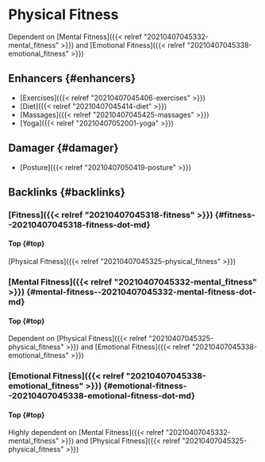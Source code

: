 # Physical Fitness


Dependent on [Mental Fitness]({{< relref "20210407045332-mental_fitness" >}}) and [Emotional Fitness]({{< relref "20210407045338-emotional_fitness" >}})


## Enhancers {#enhancers}

-   [Exercises]({{< relref "20210407045406-exercises" >}})
-   [Diet]({{< relref "20210407045414-diet" >}})
-   [Massages]({{< relref "20210407045425-massages" >}})
-   [Yoga]({{< relref "20210407052001-yoga" >}})


## Damager {#damager}

-   [Posture]({{< relref "20210407050419-posture" >}})


## Backlinks {#backlinks}


### [Fitness]({{< relref "20210407045318-fitness" >}}) {#fitness--20210407045318-fitness-dot-md}


#### Top {#top}

[Physical Fitness]({{< relref "20210407045325-physical_fitness" >}})


### [Mental Fitness]({{< relref "20210407045332-mental_fitness" >}}) {#mental-fitness--20210407045332-mental-fitness-dot-md}


#### Top {#top}

Dependent on [Physical Fitness]({{< relref "20210407045325-physical_fitness" >}}) and [Emotional Fitness]({{< relref "20210407045338-emotional_fitness" >}})


### [Emotional Fitness]({{< relref "20210407045338-emotional_fitness" >}}) {#emotional-fitness--20210407045338-emotional-fitness-dot-md}


#### Top {#top}

Highly dependent on [Mental Fitness]({{< relref "20210407045332-mental_fitness" >}}) and [Physical Fitness]({{< relref "20210407045325-physical_fitness" >}})
